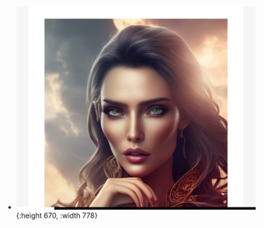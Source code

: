 - ![WhatsApp Image 2025-02-23 at 16.25.27 (1).jpeg](../assets/WhatsApp_Image_2025-02-23_at_16.25.27_(1)_1740340880939_0.jpeg){:height 670, :width 778}